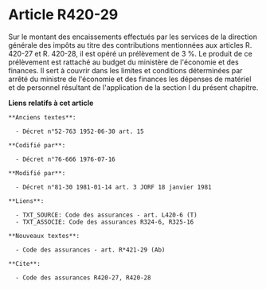 # Article R420-29

Sur le montant des encaissements effectués par les services de la direction générale des impôts au titre des contributions
mentionnées aux articles R. 420-27 et R. 420-28, il est opéré un prélèvement de 3 %. Le produit de ce prélèvement est
rattaché au budget du ministère de l'économie et des finances. Il sert à couvrir dans les limites et conditions déterminées
par arrêté du ministre de l'économie et des finances les dépenses de matériel et de personnel résultant de l'application de
la section I du présent chapitre.

**Liens relatifs à cet article**

	**Anciens textes**:

	  - Décret n°52-763 1952-06-30 art. 15

	**Codifié par**:

	  - Décret n°76-666 1976-07-16

	**Modifié par**:

	  - Décret n°81-30 1981-01-14 art. 3 JORF 18 janvier 1981

	**Liens**:

	  - TXT_SOURCE: Code des assurances - art. L420-6 (T)
	  - TXT_ASSOCIE: Code des assurances R324-6, R325-16

	**Nouveaux textes**:

	  - Code des assurances - art. R*421-29 (Ab)

	**Cite**:

	  - Code des assurances R420-27, R420-28
